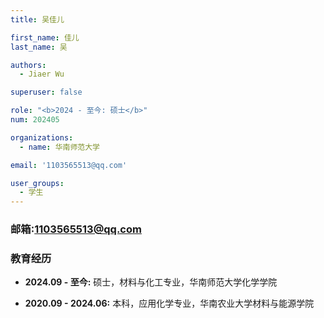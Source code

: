 ```yaml
---
title: 吴佳儿

first_name: 佳儿
last_name: 吴

authors:
  - Jiaer Wu

superuser: false

role: "<b>2024 - 至今: 硕士</b>"
num: 202405

organizations:
  - name: 华南师范大学

email: '1103565513@qq.com'

user_groups:
  - 学生
---
```

### 邮箱:<1103565513@qq.com>

### 教育经历

- **2024.09 - 至今:** 硕士，材料与化工专业，华南师范大学化学学院

- **2020.09 - 2024.06:** 本科，应用化学专业，华南农业大学材料与能源学院
